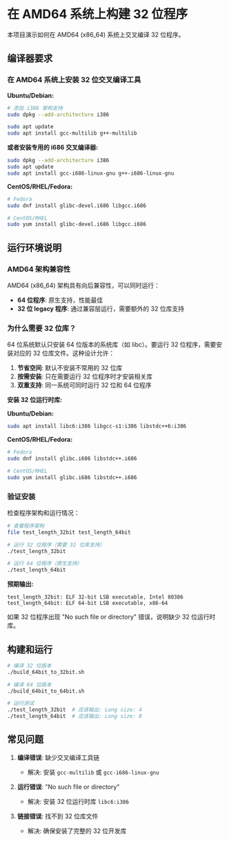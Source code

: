 # 在 AMD64 系统上构建 32 位程序

本项目演示如何在 AMD64 (x86_64) 系统上交叉编译 32 位程序。

## 编译器要求

### 在 AMD64 系统上安装 32 位交叉编译工具

**Ubuntu/Debian:**
```bash
# 添加 i386 架构支持
sudo dpkg --add-architecture i386

sudo apt update
sudo apt install gcc-multilib g++-multilib
```

**或者安装专用的 i686 交叉编译器:**
```bash
sudo dpkg --add-architecture i386
sudo apt update
sudo apt install gcc-i686-linux-gnu g++-i686-linux-gnu
```

**CentOS/RHEL/Fedora:**
```bash
# Fedora
sudo dnf install glibc-devel.i686 libgcc.i686

# CentOS/RHEL
sudo yum install glibc-devel.i686 libgcc.i686
```

## 运行环境说明

### AMD64 架构兼容性

AMD64 (x86_64) 架构具有向后兼容性，可以同时运行：
- **64 位程序**: 原生支持，性能最佳
- **32 位 legacy 程序**: 通过兼容层运行，需要额外的 32 位库支持

### 为什么需要 32 位库？

64 位系统默认只安装 64 位版本的系统库（如 libc）。要运行 32 位程序，需要安装对应的 32 位库文件。这种设计允许：
1. **节省空间**: 默认不安装不常用的 32 位库
2. **按需安装**: 只在需要运行 32 位程序时才安装相关库
3. **双重支持**: 同一系统可同时运行 32 位和 64 位程序

**安装 32 位运行时库:**

**Ubuntu/Debian:**
```bash
sudo apt install libc6:i386 libgcc-s1:i386 libstdc++6:i386
```

**CentOS/RHEL/Fedora:**
```bash
# Fedora
sudo dnf install glibc.i686 libstdc++.i686

# CentOS/RHEL  
sudo yum install glibc.i686 libstdc++.i686
```

### 验证安装

检查程序架构和运行情况：
```bash
# 查看程序架构
file test_length_32bit test_length_64bit

# 运行 32 位程序（需要 32 位库支持）
./test_length_32bit

# 运行 64 位程序（原生支持）
./test_length_64bit
```

**预期输出:**
```
test_length_32bit: ELF 32-bit LSB executable, Intel 80386
test_length_64bit: ELF 64-bit LSB executable, x86-64
```

如果 32 位程序出现 "No such file or directory" 错误，说明缺少 32 位运行时库。

## 构建和运行

```bash
# 编译 32 位版本
./build_64bit_to_32bit.sh

# 编译 64 位版本  
./build_64bit_to_64bit.sh

# 运行测试
./test_length_32bit  # 应该输出: Long size: 4
./test_length_64bit  # 应该输出: Long size: 8
```

## 常见问题

1. **编译错误**: 缺少交叉编译工具链
   - 解决: 安装 `gcc-multilib` 或 `gcc-i686-linux-gnu`

2. **运行错误**: "No such file or directory"
   - 解决: 安装 32 位运行时库 `libc6:i386`

3. **链接错误**: 找不到 32 位库文件
   - 解决: 确保安装了完整的 32 位开发库